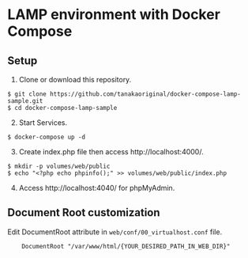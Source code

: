 # LAMP environment with Docker Compose

## Setup

1. Clone or download this repository.

```
$ git clone https://github.com/tanakaoriginal/docker-compose-lamp-sample.git
$ cd docker-compose-lamp-sample
```

2. Start Services.

```
$ docker-compose up -d
```

3. Create index.php file then access http://localhost:4000/.

```
$ mkdir -p volumes/web/public
$ echo "<?php echo phpinfo();" >> volumes/web/public/index.php
```

4. Access http://localhost:4040/ for phpMyAdmin.

## Document Root customization

Edit DocumentRoot attribute in `web/conf/00_virtualhost.conf` file.

```
    DocumentRoot "/var/www/html/{YOUR_DESIRED_PATH_IN_WEB_DIR}"
```
